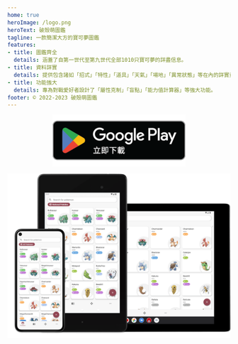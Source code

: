 ```yaml
---
home: true
heroImage: /logo.png
heroText: 破殼萌圖鑑
tagline: 一款簡潔大方的寶可夢圖鑑
features:
- title: 圖鑑齊全
  details: 涵蓋了自第一世代至第九世代全部1010只寶可夢的詳盡信息。
- title: 資料詳實
  details: 提供包含諸如「招式」「特性」「道具」「天氣」「場地」「異常狀態」等在內的詳實資料。
- title: 功能強大
  details: 專為對戰愛好者設計了「屬性克制」「盲點」「能力值計算器」等強大功能。
footer: © 2022-2023 破殼萌圖鑑
---
```

<a href="https://play.google.com/store/apps/details?id=com.eurekaffeine.pokedex">
<div align="center">
<img src="../.vuepress/public/google-play-badge-zh-hant.png" alt="hero" style="width: 300px;"/>
</div>
</a>

![hero](../.vuepress/public/hero.png)